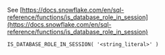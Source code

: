 See [https://docs.snowflake.com/en/sql-reference/functions/is_database_role_in_session](https://docs.snowflake.com/en/sql-reference/functions/is_database_role_in_session)
```
IS_DATABASE_ROLE_IN_SESSION( '<string_literal>' )
```
